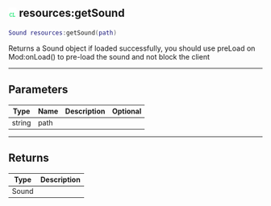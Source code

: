 ## ![client](.gitbook/assets/client.png) resources:getSound


```lua
Sound resources:getSound(path)
```

Returns a Sound object if loaded successfully, you should use preLoad on Mod:onLoad() to pre-load the sound and not block the client


------
## Parameters

| Type   | Name | Description              | Optional |
| ------ | ---- | ------------------------ | -------: |
| string | path |  |  |

------
## Returns

| Type | Description |
| ---- | ----------: |
| Sound |  |


